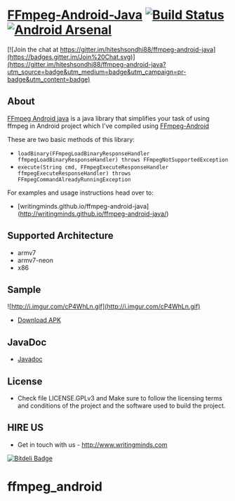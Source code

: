 [FFmpeg-Android-Java](http://writingminds.github.io/ffmpeg-android-java/) [![Build Status](https://travis-ci.org/hiteshsondhi88/ffmpeg-android-java.svg?branch=master)](https://travis-ci.org/hiteshsondhi88/ffmpeg-android-java) [![Android Arsenal](https://img.shields.io/badge/Android%20Arsenal-FFmpeg--Android--Java-brightgreen.svg?style=flat)](https://android-arsenal.com/details/1/931)
==============

[![Join the chat at https://gitter.im/hiteshsondhi88/ffmpeg-android-java](https://badges.gitter.im/Join%20Chat.svg)](https://gitter.im/hiteshsondhi88/ffmpeg-android-java?utm_source=badge&utm_medium=badge&utm_campaign=pr-badge&utm_content=badge)

## About
[FFmpeg Android java](http://writingminds.github.io/ffmpeg-android-java/) is a java library that simplifies your task of using ffmpeg in Android project which I've compiled using [FFmpeg-Android](http://writingminds.github.io/ffmpeg-android/)

These are two basic methods of this library:

* `loadBinary(FFmpegLoadBinaryResponseHandler ffmpegLoadBinaryResponseHandler) throws FFmpegNotSupportedException`
* `execute(String cmd, FFmpegExecuteResponseHandler ffmpegExecuteResponseHandler) throws FFmpegCommandAlreadyRunningException`

For examples and usage instructions head over to:
* [writingminds.github.io/ffmpeg-android-java] (http://writingminds.github.io/ffmpeg-android-java/)

## Supported Architecture
* armv7
* armv7-neon
* x86

## Sample
![http://i.imgur.com/cP4WhLn.gif](http://i.imgur.com/cP4WhLn.gif)
* [Download APK](https://github.com/writingminds/ffmpeg-android-java/releases/download/v0.3.2/app-debug.apk)

## JavaDoc
* [Javadoc](http://writingminds.github.io/ffmpeg-android-java/docs/)

## License
* Check file LICENSE.GPLv3 and Make sure to follow the licensing terms and conditions of the project and the software used to build the project.

## HIRE US
* Get in touch with us - http://www.writingminds.com


[![Bitdeli Badge](https://d2weczhvl823v0.cloudfront.net/hiteshsondhi88/ffmpeg-android-java/trend.png)](https://bitdeli.com/free "Bitdeli Badge")
# ffmpeg_android
